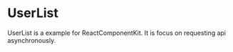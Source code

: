 # UserList
UserList is a example for ReactComponentKit. It is focus on requesting api asynchronously.
